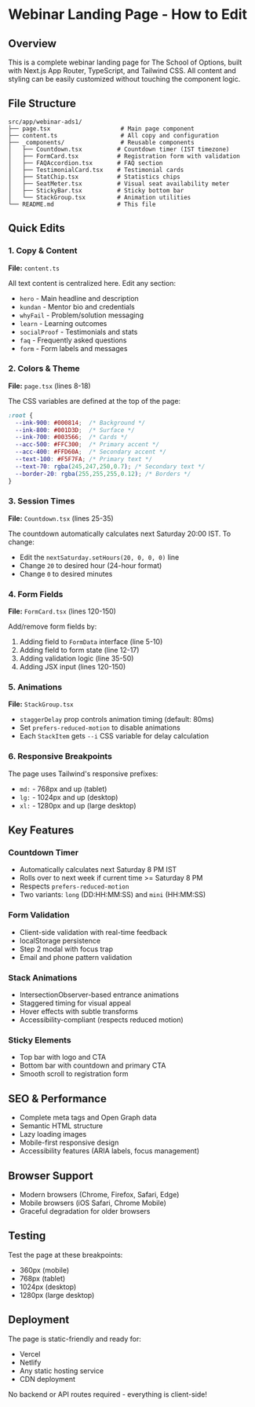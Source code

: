 # Webinar Landing Page - How to Edit

## Overview
This is a complete webinar landing page for The School of Options, built with Next.js App Router, TypeScript, and Tailwind CSS. All content and styling can be easily customized without touching the component logic.

## File Structure
```
src/app/webinar-ads1/
├── page.tsx                    # Main page component
├── content.ts                  # All copy and configuration
├── _components/                # Reusable components
│   ├── Countdown.tsx          # Countdown timer (IST timezone)
│   ├── FormCard.tsx           # Registration form with validation
│   ├── FAQAccordion.tsx       # FAQ section
│   ├── TestimonialCard.tsx    # Testimonial cards
│   ├── StatChip.tsx           # Statistics chips
│   ├── SeatMeter.tsx          # Visual seat availability meter
│   ├── StickyBar.tsx          # Sticky bottom bar
│   └── StackGroup.tsx         # Animation utilities
└── README.md                  # This file
```

## Quick Edits

### 1. Copy & Content
**File:** `content.ts`

All text content is centralized here. Edit any section:
- `hero` - Main headline and description
- `kundan` - Mentor bio and credentials
- `whyFail` - Problem/solution messaging
- `learn` - Learning outcomes
- `socialProof` - Testimonials and stats
- `faq` - Frequently asked questions
- `form` - Form labels and messages

### 2. Colors & Theme
**File:** `page.tsx` (lines 8-18)

The CSS variables are defined at the top of the page:
```css
:root {
  --ink-900: #000814;  /* Background */
  --ink-800: #001D3D;  /* Surface */
  --ink-700: #003566;  /* Cards */
  --acc-500: #FFC300;  /* Primary accent */
  --acc-400: #FFD60A;  /* Secondary accent */
  --text-100: #F5F7FA; /* Primary text */
  --text-70: rgba(245,247,250,0.7); /* Secondary text */
  --border-20: rgba(255,255,255,0.12); /* Borders */
}
```

### 3. Session Times
**File:** `Countdown.tsx` (lines 25-35)

The countdown automatically calculates next Saturday 20:00 IST. To change:
- Edit the `nextSaturday.setHours(20, 0, 0, 0)` line
- Change `20` to desired hour (24-hour format)
- Change `0` to desired minutes

### 4. Form Fields
**File:** `FormCard.tsx` (lines 120-150)

Add/remove form fields by:
1. Adding field to `FormData` interface (line 5-10)
2. Adding field to form state (line 12-17)
3. Adding validation logic (line 35-50)
4. Adding JSX input (lines 120-150)

### 5. Animations
**File:** `StackGroup.tsx`

- `staggerDelay` prop controls animation timing (default: 80ms)
- Set `prefers-reduced-motion` to disable animations
- Each `StackItem` gets `--i` CSS variable for delay calculation

### 6. Responsive Breakpoints
The page uses Tailwind's responsive prefixes:
- `md:` - 768px and up (tablet)
- `lg:` - 1024px and up (desktop)
- `xl:` - 1280px and up (large desktop)

## Key Features

### Countdown Timer
- Automatically calculates next Saturday 8 PM IST
- Rolls over to next week if current time >= Saturday 8 PM
- Respects `prefers-reduced-motion`
- Two variants: `long` (DD:HH:MM:SS) and `mini` (HH:MM:SS)

### Form Validation
- Client-side validation with real-time feedback
- localStorage persistence
- Step 2 modal with focus trap
- Email and phone pattern validation

### Stack Animations
- IntersectionObserver-based entrance animations
- Staggered timing for visual appeal
- Hover effects with subtle transforms
- Accessibility-compliant (respects reduced motion)

### Sticky Elements
- Top bar with logo and CTA
- Bottom bar with countdown and primary CTA
- Smooth scroll to registration form

## SEO & Performance
- Complete meta tags and Open Graph data
- Semantic HTML structure
- Lazy loading images
- Mobile-first responsive design
- Accessibility features (ARIA labels, focus management)

## Browser Support
- Modern browsers (Chrome, Firefox, Safari, Edge)
- Mobile browsers (iOS Safari, Chrome Mobile)
- Graceful degradation for older browsers

## Testing
Test the page at these breakpoints:
- 360px (mobile)
- 768px (tablet)
- 1024px (desktop)
- 1280px (large desktop)

## Deployment
The page is static-friendly and ready for:
- Vercel
- Netlify
- Any static hosting service
- CDN deployment

No backend or API routes required - everything is client-side!

